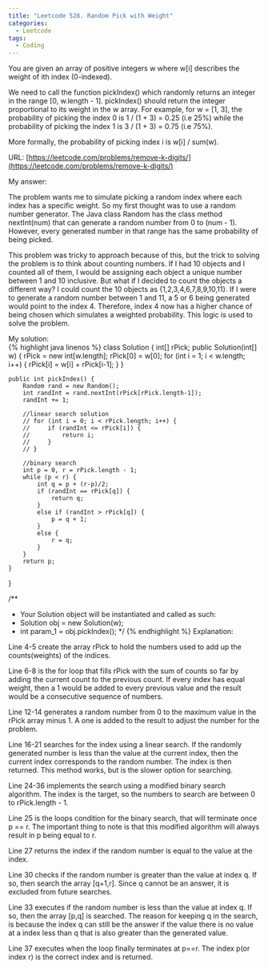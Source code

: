 ```yaml
---
title: "Leetcode 528. Random Pick with Weight"
categories:
  - Leetcode
tags:
  - Coding
---
```

You are given an array of positive integers w where w[i] describes the weight of ith index (0-indexed).

We need to call the function pickIndex() which randomly returns an integer in the range [0, w.length - 1]. pickIndex() should return the integer proportional to its weight in the w array. For example, for w = [1, 3], the probability of picking the index 0 is 1 / (1 + 3) = 0.25 (i.e 25%) while the probability of picking the index 1 is 3 / (1 + 3) = 0.75 (i.e 75%).

More formally, the probability of picking index i is w[i] / sum(w).

URL: [https://leetcode.com/problems/remove-k-digits/](https://leetcode.com/problems/remove-k-digits/)

My answer: 

The problem wants me to simulate picking a random index where each index has a specific weight. So my first thought was to use a random number generator. The Java class Random has the class method nextInt(num) that can generate a random number from 0 to (num - 1). However, every generated number in that range has the same probability of being picked. 

This problem was tricky to approach because of this, but the trick to solving the problem is to think about counting numbers. If I had 10 objects and I counted all of them, I would be assigning each object a unique number between 1 and 10 inclusive. But what if I decided to count the objects a different way? I could count the 10 objects as {1,2,3,4,6,7,8,9,10,11}. If I were to generate a random number between 1 and 11, a 5 or 6 being generated would point to the index 4. Therefore, index 4 now has a higher chance of being chosen which simulates a weighted probability. This logic is used to solve the problem.

My solution:  
{% highlight java linenos %}
class Solution {
    int[] rPick;
    public Solution(int[] w) {
        rPick = new int[w.length];
        rPick[0] = w[0];
        for (int i = 1; i < w.length; i++) { 
            rPick[i] = w[i] + rPick[i-1];
        }
    }
    
    public int pickIndex() {
        Random rand = new Random();
        int randInt = rand.nextInt(rPick[rPick.length-1]);
        randInt += 1;
        
        //linear search solution
        // for (int i = 0; i < rPick.length; i++) {
        //     if (randInt <= rPick[i]) {
        //         return i;
        //     }
        // }
        
        //binary search
        int p = 0, r = rPick.length - 1;
        while (p < r) {
            int q = p + (r-p)/2;
            if (randInt == rPick[q]) {
                return q;
            }
            else if (randInt > rPick[q]) {
                p = q + 1;
            }
            else {
                r = q;
            }
        }
        return p;
    }
}

/**
 * Your Solution object will be instantiated and called as such:
 * Solution obj = new Solution(w);
 * int param_1 = obj.pickIndex();
 */
{% endhighlight %}
Explanation: 

Line 4-5 create the array rPick to hold the numbers used to add up the counts(weights) of the indices.

Line 6-8 is the for loop that fills rPick with the sum of counts so far by adding the current count to the previous count. If every index has equal weight, then a 1 would be added to every previous value and the result would be a consecutive sequence of numbers.

Line 12-14 generates a random number from 0 to the maximum value in the rPick array minus 1. A one is added to the result to adjust the number for the problem.

Line 16-21 searches for the index using a linear search. If the randomly generated number is less than the value at the current index, then the current index corresponds to the random number. The index is then returned. This method works, but is the slower option for searching.

Line 24-36 implements the search using a modified binary search algorithm. The index is the target, so the numbers to search are between 0 to rPick.length - 1. 

Line 25 is the loops condition for the binary search, that will terminate once p == r. The important thing to note is that this modified algorithm will always result in p being equal to r.

Line 27 returns the index if the random number is equal to the value at the index.

Line 30 checks if the random number is greater than the value at index q. If so, then search the array [q+1,r]. Since q cannot be an answer, it is excluded from future searches.

Line 33 executes if the random number is less than the value at index q. If so, then the array [p,q] is searched. The reason for keeping q in the search, is because the index q can still be the answer if the value there is no value at a index less than q that is also greater than the generated value.

Line 37 executes when the loop finally terminates at p==r. The index p(or index r) is the correct index and is returned. 